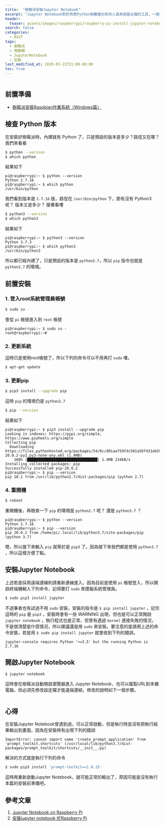 ```yaml
---
title:  "樹莓派安裝Jupyter Notebook"
excerpt: "Jupyter Notebook對於熟悉Python與數據分析的人員來說是必備的工具，一般都是在安裝電腦上，而樹莓派也支援這個工具的安裝！"
header:
  teaser: assets/images/raspberrypi/raspberry-pi-install-jupyter-notebook.png
search: false
categories: 
  - AIoT
tags:
  - 樹莓派
  - 物聯網
  - JupyterNotebook
  - 安裝
last_modified_at: 2020-03-23T21:00-00:00
toc: true
---
```

<figure class="align-center">
  <img src="{{ site.url }}{{ site.baseurl }}/assets/images/raspberrypi/raspberry-pi-install-jupyter-notebook.png" alt="">
</figure> 

## 前置準備
* [樹莓派安裝Raspbian作業系統（Windows篇）](/aiot/raspberry-raspbian-1-installation/)

## 檢查 Python 版本
在安裝好樹莓派時，內建就有 Python 了，只是預設的版本是多少？路徑又在哪？我們來看看
```bash
$ python --version
$ which python
```
結果如下
```
pi@raspberrypi:~ $ python --version
Python 2.7.16
pi@raspberrypi:~ $ which python
/usr/bin/python
```
我們看到版本是 `2.7.16` 版，路徑在 `/usr/bin/python` 下，那有沒有 Python3 呢？ 版本又是多少？ 接著看嘍
```bash
$ python3 --version
$ which python3
```
結果如下
```
pi@raspberrypi:~ $ python3 --version
Python 3.7.3
pi@raspberrypi:~ $ which python3
/usr/bin/python3
```
所以都已經內建了，只是預設的版本是 `python2.7`，所以 `pip` 指令也就是 `python2.7` 的環境。

## 前置安裝
### 1. 登入root系統管理員帳號
```bash
$ sudo su -
```
會從 `pi` 帳號進入到 `root` 帳號
```
pi@raspberrypi:~ $ sudo su -
root@raspberrypi:~# 
```

### 2. 更新系統
這時已是使用root帳號了，所以下列的命令可以不用再打 `sudo` 嘍。
```bash
$ apt-get update
```

### 3. 更新pip
```bash
$ pip3 install --upgrade pip
```
這時 `pip` 的環境仍是 `python2.7`
```bash
$ pip --version
```
結果如下
```
pi@raspberrypi:~ $ pip3 install --upgrade pip
Looking in indexes: https://pypi.org/simple, https://www.piwheels.org/simple
Collecting pip
  Downloading https://files.pythonhosted.org/packages/54/0c/d01aa759fdc501a58f431eb594a17495f15b88da142ce14b5845662c13f3/pip-20.0.2-py2.py3-none-any.whl (1.4MB)
    100% |████████████████████████████████| 1.4MB 234kB/s 
Installing collected packages: pip
Successfully installed pip-20.0.2
pi@raspberrypi:~ $ pip --version
pip 18.1 from /usr/lib/python2.7/dist-packages/pip (python 2.7)
```

### 4. 重開機
```bash
$ reboot
```
重開機後，再檢查一下 `pip` 的環境是 `python2.7` 呢？ 還是 `python3.7` ？
```
pi@raspberrypi:~ $ python --version
Python 2.7.16
pi@raspberrypi:~ $ pip --version
pip 20.0.2 from /home/pi/.local/lib/python3.7/site-packages/pip (python 3.7)
```
嗯，所以接下來輸入 `pip` 就等於是 `pip3` 了。因為接下來我們都是使用 `python3.7` ，所以這樣方便了點。

## 安裝Jupyter Notebook

上述若是採用遠端連線則請重新連線進入，因為目前是使用 `pi` 帳號登入，所以開啟終端機輸入下列命令，記得要打 `sudo` 來摸擬系統管理員。
```bash
$ sudo pip3 install jupyter
```
不過筆者也有試過不用 `sudo` 安裝，安裝的指令是 `$ pip install jupyter` ，記住這時的 `pip` 是 `pip3` ，安裝時會有一些 WARNING 出現，但也是可以正常開啟 `jupyter notebook` ，執行程式也是正常，但曾有遇過 `kernel` 連接失敗的情況，不是很清楚是什麼情況，所以建議還是用 `sudo` 來安裝。要注意的是請用上述的命令安裝，若是用 `$ sudo pip install jupyter` 就會收到下列的錯誤。
```
jupyter-console requires Python '>=3.5' but the running Python is 2.7.16
```

## 開啟Jupyter Notebook
```bash
$ jupyter notebook
```
這時會在樹莓派自動開啟瀏覽器進入 Jupyter Notebook，也可以複製URL到本機電腦，但必須先修改設定檔才能遠端連結，修改的說明如下一個步驟。
<figure class="align-center">
  <img src="{{ site.url }}{{ site.baseurl }}/assets/images/raspberrypi/raspberry-pi-jupyter-notebook.png" alt="">
</figure> 

## 心得
在安裝Jupyter Notebook曾遇到過，可以正常啟動，但是執行時並沒有把執行結果輸出到畫面。因為在安裝時有出現下列的錯誤
```
ImportError: cannot import name 'create_prompt_application' from 'prompt_toolkit.shortcuts' (/usr/local/lib/python3.7/dist-packages/prompt_toolkit/shortcuts/__init__.py)
```
解決的方式就是執行下列的命令
```bash
$ sudo pip3 install 'prompt-toolkit==1.0.15'
```
這時再重新啟動Jupyter Notebook，就可能正常的輸出了，原因可能是沒有執行本篇的安裝前準備吧。

## 參考文章 ##
1. [Jupyter Notebook on Raspberry Pi](https://www.instructables.com/id/Jupyter-Notebook-on-Raspberry-Pi/)
2. [安裝jupyter notebook 於Raspberry Pi](http://blog.ittraining.com.tw/2018/10/jupyter-notebook-raspberry-pi-3.html)